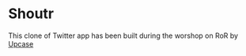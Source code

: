 # Shoutr

This clone of Twitter app has been built during the worshop on RoR by [Upcase](https://thoughtbot.com/upcase/intermediate-ruby-on-rails-five)
